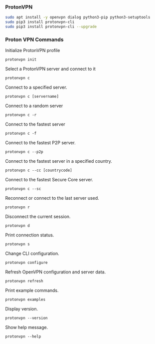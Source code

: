 ### ProtonVPN

```bash
sudo apt install -y openvpn dialog python3-pip python3-setuptools
sudo pip3 install protonvpn-cli
sudo pip3 install protonvpn-cli --upgrade
```

### Proton VPN Commands

Initialize ProtonVPN profile

```
protonvpn init 
```

Select a ProtonVPN server and connect to it

```
protonvpn c 
```

 Connect to a specified server.
 
```
protonvpn c [servername]
```

Connect to a random server

```
protonvpn c -r 
```

Connect to the fastest server
```
protonvpn c -f 
```

Connect to the fastest P2P server.
```
protonvpn c --p2p 
```

Connect to the fastest server in a specified country. 
```
protonvpn c --cc [countrycode]
```

 Connect to the fastest Secure Core server.
```
protonvpn c --sc
```

Reconnect or connect to the last server used.

```
protonvpn r
```

Disconnect the current session.
```
protonvpn d 
```

Print connection status.
```
protonvpn s 
```

Change CLI configuration.
```
protonvpn configure 
```

Refresh OpenVPN configuration and server data.
```
protonvpn refresh 
```

Print example commands.
```
protonvpn examples 
```
Display version.
```
protonvpn --version 
```

Show help message.
```
protonvpn --help 
```

